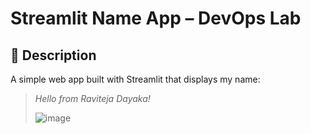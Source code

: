 # Streamlit Name App – DevOps Lab

## 👋 Description
A simple web app built with Streamlit that displays my name:

> *Hello from Raviteja Dayaka!*
>
> ![image](https://github.com/user-attachments/assets/1328edfd-1077-4a81-b620-816148f18fd9)
